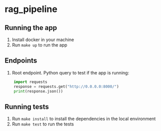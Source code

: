 # rag_pipeline

## Running the app

1. Install docker in your machine
2. Run `make up` to run the app

## Endpoints

1. Root endpoint. Python query to test if the app is running: 
```python
    import requests
    response = requests.get("http://0.0.0.0:8000/")
    print(response.json())
```

## Running tests
1. Run `make install` to install the dependencies in the local environment
2. Run `make test` to run the tests
